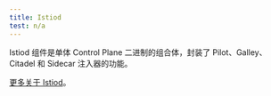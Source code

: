 ```yaml
---
title: Istiod
test: n/a
---
```


Istiod 组件是单体 Control Plane 二进制的组合体，封装了 Pilot、Galley、Citadel 和 Sidecar 注入器的功能。

[更多关于 Istiod](/zh/blog/2020/istiod/)。
